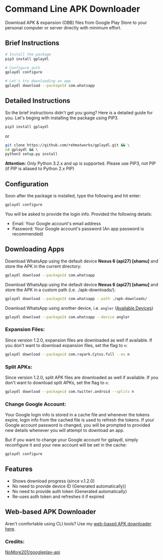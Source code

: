 # Command Line APK Downloader
Download APK & expansion (OBB) files from Google Play Store to your personal computer or server directly with minimum effort.

## Brief Instructions
```bash
# Install the package
pip3 install gplaydl

# Configure auth
gplaydl configure

# Let's try downloading an app
gplaydl download --packageId com.whatsapp
```

## Detailed Instructions
So the brief instructions didn't get you going? Here is a detailed guide for you. Let's beging with installing the package using PIP3.

```bash
pip3 install gplaydl
```

or

```bash
git clone https://github.com/rehmatworks/gplaydl.git && \
cd gplaydl && \
python3 setup.py install
```
**Attention:** Only Python 3.2.x and up is supported. Please use PIP3, not PIP (if PIP is aliased to Python 2.x PIP)

## Configuration
Soon after the package is installed, type the following and hit enter:

```bash
gplaydl configure
```

You will be asked to provide the login info. Provided the following details:

* Email: Your Google account's email address
* Password: Your Google account's password (An app password is recommended)

## Downloading Apps
Download WhatsApp using the default device **Nexus 6 (api27) [shamu]** and store the APK in the current directory:

```bash
gplaydl download --packageId com.whatsapp
```

Download WhatsApp using the default device **Nexus 6 (api27) [shamu]** and store the APK in a custom path (i.e. ./apk-downloads/):

```bash
gplaydl download --packageId com.whatsapp --path ./apk-downloads/
```

Download WhatsApp using another device, i.e. `angler` ([Available Devices](https://github.com/NoMore201/googleplay-api/blob/master/gpapi/device.properties))

```bash
gplaydl download --packageId com.whatsapp --device angler
```

### Expansion Files:
Since version 1.2.0, expansion files are downloaded as well if available. If you don't want to download expansion files, set the flag to `n`:

```bash
gplaydl download --packageid com.rayark.Cytus.full --ex n
```

### Split APKs:
Since version 1.2.0, split APK files are downloaded as well if available. If you don't want to download split APKs, set the flag to `n`:

```bash
gplaydl download --packageid com.twitter.android --splits n
```

### Change Google Account:
Your Google login info is stored in a cache file and whenever the tokens expire, login info from the cached file is used to refresh the tokens. If your Google account password is changed, you will be prompted to provided new details whenever you will attempt to download an app.

But if you want to change your Google account for gplaydl, simply reconfigure it and your new account will be set in the cache:

```bash
gplaydl configure
```

## Features
* Shows download progress (since v.1.2.0)
* No need to provide device ID (Generated automatically))
* No need to provide auth token (Generated automatically)
* Re-uses auth token and refreshes it if expired

## Web-based APK Downloader
Aren't comfortable using CLI tools? Use my <a href="https://apkbucket.net/apk-downloader/">web-based APK downloader here</a>.

### Credits:
[NoMore201/googleplay-api](https://github.com/NoMore201/googleplay-api/)
